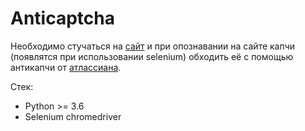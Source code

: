 # Anticaptcha

Необходимо стучаться на
[сайт](https://queue.ticketmaster.com/?c=ticketmaster&e=090054a1f1f2a463&l=TM_GENERIC_V4&t=https)
и при опознавании на сайте капчи (появлятся при использовании selenium)
обходить её с помощью антикапчи от
[атлассиана](https://anticaptcha.atlassian.net/wiki/spaces/API/pages/416972814/GeeTestTaskProxyless+-+sliding+captcha+from+geetest.com+without+proxy).

Стек:
* Python >= 3.6
* Selenium chromedriver
